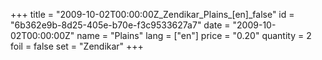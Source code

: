+++
title = "2009-10-02T00:00:00Z_Zendikar_Plains_[en]_false"
id = "6b362e9b-8d25-405e-b70e-f3c9533627a7"
date = "2009-10-02T00:00:00Z"
name = "Plains"
lang = ["en"]
price = "0.20"
quantity = 2
foil = false
set = "Zendikar"
+++
